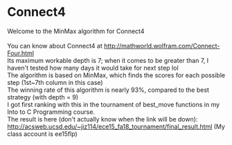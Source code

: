 # Connect4
Welcome to the MinMax algorithm for Connect4 <br /><br />
You can know about Connect4 at http://mathworld.wolfram.com/Connect-Four.html <br />
Its maximum workable depth is 7; when it comes to be greater than 7, I haven't tested how many days it would take for next step lol <br />
The algorithm is based on MinMax, which finds the scores for each possible step (1st~7th column in this case) <br />
The winning rate of this algorithm is nearly 93%, compared to the best strategy (with depth = 9) <br />
I got first ranking with this in the tournament of best_move functions in my Into to C Programming course. <br />
The result is here (don't actually know when the link will be down): <br />
http://acsweb.ucsd.edu/~jiz114/ece15_fa18_tournament/final_result.html (My class account is ee15flp) <br />
